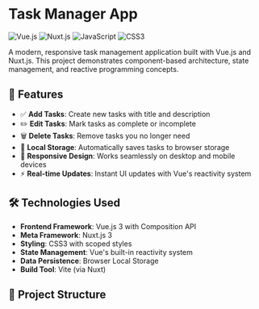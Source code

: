# Task Manager App

![Vue.js](https://img.shields.io/badge/Vue.js-4FC08D?style=for-the-badge&logo=vue.js&logoColor=white)
![Nuxt.js](https://img.shields.io/badge/Nuxt.js-00DC82?style=for-the-badge&logo=nuxt.js&logoColor=white)
![JavaScript](https://img.shields.io/badge/JavaScript-F7DF1E?style=for-the-badge&logo=javascript&logoColor=black)
![CSS3](https://img.shields.io/badge/CSS3-1572B6?style=for-the-badge&logo=css3&logoColor=white)

A modern, responsive task management application built with Vue.js and Nuxt.js. This project demonstrates component-based architecture, state management, and reactive programming concepts.

## 🚀 Features

- ✅ **Add Tasks**: Create new tasks with title and description
- ✏️ **Edit Tasks**: Mark tasks as complete or incomplete
- 🗑️ **Delete Tasks**: Remove tasks you no longer need
- 💾 **Local Storage**: Automatically saves tasks to browser storage
- 📱 **Responsive Design**: Works seamlessly on desktop and mobile devices
- ⚡ **Real-time Updates**: Instant UI updates with Vue's reactivity system

## 🛠️ Technologies Used

- **Frontend Framework**: Vue.js 3 with Composition API
- **Meta Framework**: Nuxt.js 3
- **Styling**: CSS3 with scoped styles
- **State Management**: Vue's built-in reactivity system
- **Data Persistence**: Browser Local Storage
- **Build Tool**: Vite (via Nuxt)

## 📁 Project Structure